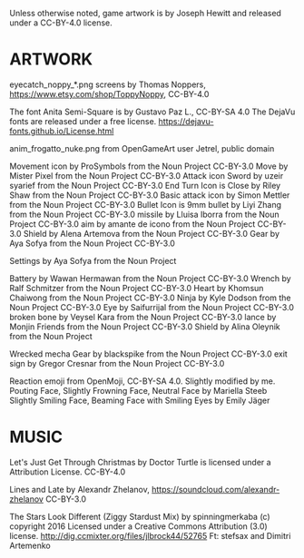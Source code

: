 
Unless otherwise noted, game artwork is by Joseph Hewitt and released under
a CC-BY-4.0 license.

ARTWORK
=======

eyecatch_noppy_*.png screens by Thomas Noppers, https://www.etsy.com/shop/ToppyNoppy, CC-BY-4.0

The font Anita Semi-Square is by Gustavo Paz L., CC-BY-SA 4.0
The DejaVu fonts are released under a free license. https://dejavu-fonts.github.io/License.html

anim_frogatto_nuke.png from OpenGameArt user Jetrel, public domain

Movement icon by ProSymbols from the Noun Project CC-BY-3.0
Move by Mister Pixel from the Noun Project CC-BY-3.0
Attack icon Sword by uzeir syarief from the Noun Project CC-BY-3.0
End Turn Icon is Close by Riley Shaw from the Noun Project CC-BY-3.0
Basic attack icon by Simon Mettler from the Noun Project CC-BY-3.0
Bullet Icon is 9mm bullet by Liyi Zhang from the Noun Project CC-BY-3.0
missile by Lluisa Iborra from the Noun Project CC-BY-3.0
aim by amante de icono from the Noun Project CC-BY-3.0
Shield by Alena Artemova from the Noun Project CC-BY-3.0
Gear by Aya Sofya from the Noun Project CC-BY-3.0

Settings by Aya Sofya from the Noun Project

Battery by Wawan Hermawan from the Noun Project CC-BY-3.0
Wrench by Ralf Schmitzer from the Noun Project CC-BY-3.0
Heart by Khomsun Chaiwong from the Noun Project CC-BY-3.0
Ninja by Kyle Dodson from the Noun Project CC-BY-3.0
Eye by Saifurrijal from the Noun Project CC-BY-3.0
broken bone by Veysel Kara from the Noun Project CC-BY-3.0
lance by Monjin Friends from the Noun Project CC-BY-3.0
Shield by Alina Oleynik from the Noun Project

Wrecked mecha Gear by blackspike from the Noun Project CC-BY-3.0
exit sign by Gregor Cresnar from the Noun Project CC-BY-3.0

Reaction emoji from OpenMoji, CC-BY-SA 4.0. Slightly modified by me.
Pouting Face, Slightly Frowning Face, Neutral Face by Mariella Steeb
Slightly Smiling Face, Beaming Face with Smiling Eyes by Emily Jäger

MUSIC
=====

Let's Just Get Through Christmas by Doctor Turtle is licensed under a Attribution License. CC-BY-4.0

Lines and Late by Alexandr Zhelanov, https://soundcloud.com/alexandr-zhelanov CC-BY-3.0

The Stars Look Different (Ziggy Stardust Mix) by spinningmerkaba (c) copyright 2016 Licensed under a Creative Commons
 Attribution (3.0) license. http://dig.ccmixter.org/files/jlbrock44/52765 Ft: stefsax and Dimitri Artemenko



